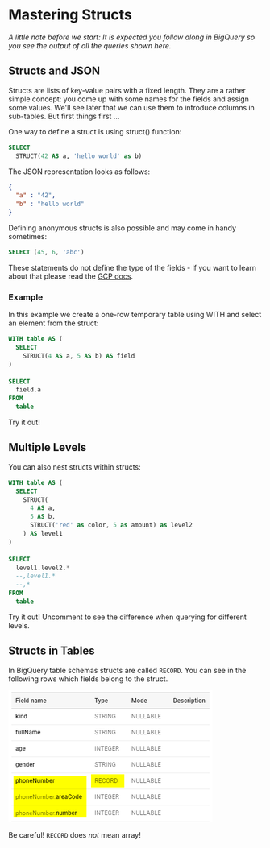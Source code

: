 # Mastering Structs
*A little note before we start: It is expected you follow along in BigQuery so you see the output of all the queries shown here.* 

## Structs and JSON

Structs are lists of key-value pairs with a fixed length. They are a rather simple concept: you come up with some names for the fields and assign some values. We'll see later that we can use them to introduce columns in sub-tables. But first things first ...

One way to define a struct is using struct() function:
```sql
SELECT
  STRUCT(42 AS a, 'hello world' as b)
```
The JSON representation looks as follows:
```json
{
  "a" : "42",
  "b" : "hello world"
}
```
Defining anonymous structs is also possible and may come in handy sometimes:
```sql
SELECT (45, 6, 'abc')
```
These statements do not define the type of the fields - if you want to learn about that please read the [GCP docs](https://cloud.google.com/bigquery/docs/reference/standard-sql/data-types#struct-type). 

### Example
In this example we create a one-row temporary table using WITH and select an element from the struct:
```sql
WITH table AS (
  SELECT 
    STRUCT(4 AS a, 5 AS b) AS field
)

SELECT 
  field.a 
FROM 
  table
```

Try it out!

## Multiple Levels

You can also nest structs within structs:
```sql
WITH table AS (
  SELECT 
    STRUCT(
      4 AS a, 
      5 AS b,
      STRUCT('red' as color, 5 as amount) as level2
    ) AS level1
)

SELECT 
  level1.level2.*
  --,level1.*
  --,*
FROM 
  table
```
Try it out! Uncomment to see the difference when querying for different levels.

## Structs in Tables

In BigQuery table schemas structs are called `RECORD`. You can see in the following rows which fields belong to the struct.

![record in a table](foundation/img/bq-record.png)

Be careful! `RECORD` does *not* mean array! 
